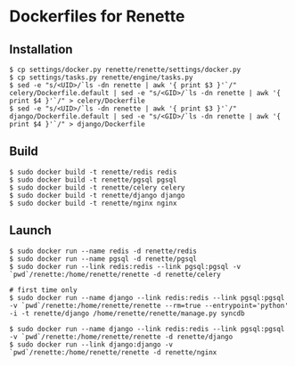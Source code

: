 # Dockerfiles for Renette

## Installation

    $ cp settings/docker.py renette/renette/settings/docker.py
    $ cp settings/tasks.py renette/engine/tasks.py
    $ sed -e "s/<UID>/`ls -dn renette | awk '{ print $3 }'`/" celery/Dockerfile.default | sed -e "s/<GID>/`ls -dn renette | awk '{ print $4 }'`/" > celery/Dockerfile
    $ sed -e "s/<UID>/`ls -dn renette | awk '{ print $3 }'`/" django/Dockerfile.default | sed -e "s/<GID>/`ls -dn renette | awk '{ print $4 }'`/" > django/Dockerfile

## Build

    $ sudo docker build -t renette/redis redis
    $ sudo docker build -t renette/pgsql pgsql
    $ sudo docker build -t renette/celery celery
    $ sudo docker build -t renette/django django
    $ sudo docker build -t renette/nginx nginx

## Launch

    $ sudo docker run --name redis -d renette/redis
    $ sudo docker run --name pgsql -d renette/pgsql
    $ sudo docker run --link redis:redis --link pgsql:pgsql -v `pwd`/renette:/home/renette/renette -d renette/celery
    
    # first time only
    $ sudo docker run --name django --link redis:redis --link pgsql:pgsql -v `pwd`/renette:/home/renette/renette --rm=true --entrypoint='python' -i -t renette/django /home/renette/renette/manage.py syncdb
    
    $ sudo docker run --name django --link redis:redis --link pgsql:pgsql -v `pwd`/renette:/home/renette/renette -d renette/django
    $ sudo docker run --link django:django -v `pwd`/renette:/home/renette/renette -d renette/nginx

